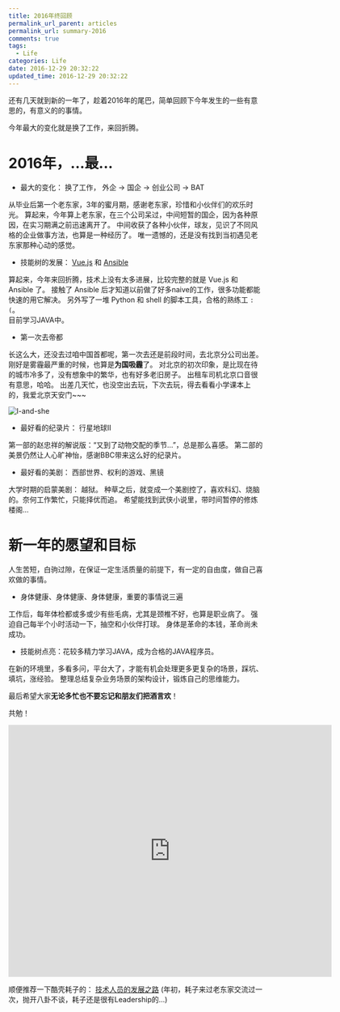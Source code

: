 ```yaml
---
title: 2016年终回顾
permalink_url_parent: articles
permalink_url: summary-2016
comments: true
tags:
  - Life
categories: Life
date: 2016-12-29 20:32:22
updated_time: 2016-12-29 20:32:22
---
```



还有几天就到新的一年了，趁着2016年的尾巴，简单回顾下今年发生的一些有意思的，有意义的的事情。

今年最大的变化就是换了工作，来回折腾。

# 2016年，...最...

- 最大的变化： 换了工作， 外企 -> 国企 -> 创业公司 -> BAT

<!-- more -->

从毕业后第一个老东家，3年的蜜月期，感谢老东家，珍惜和小伙伴们的欢乐时光。
算起来，今年算上老东家，在三个公司呆过，中间短暂的国企，因为各种原因，在实习期满之前迅速离开了。
中间收获了各种小伙伴，球友，见识了不同风格的企业做事方法，也算是一种经历了。
唯一遗憾的，还是没有找到当初遇见老东家那种心动的感觉。



- 技能树的发展： [Vue.js](https://cn.vuejs.org/) 和 [Ansible](https://www.ansible.com/)

算起来，今年来回折腾，技术上没有太多进展，比较完整的就是 Vue.js 和 Ansible 了。
接触了 Ansible 后才知道以前做了好多naive的工作，很多功能都能快速的用它解决。
另外写了一堆 Python 和 shell 的脚本工具，合格的熟练工 `:(`。  
目前学习JAVA中。

- 第一次去帝都

长这么大，还没去过咱中国首都呢，第一次去还是前段时间，去北京分公司出差。刚好是雾霾最严重的时候，也算是**为国吸霾**了。
对北京的初次印象，是比现在待的城市冷多了，没有想象中的繁华，也有好多老旧房子。
出租车司机北京口音很有意思，哈哈。
出差几天忙，也没空出去玩，下次去玩，得去看看小学课本上的，我爱北京天安门~~~

![I-and-she](/images/summary-2016/bj-nj.jpg)

- 最好看的纪录片： 行星地球II

第一部的赵忠祥的解说版：“又到了动物交配的季节...”，总是那么喜感。
第二部的美景仍然让人心旷神怡，感谢BBC带来这么好的纪录片。

- 最好看的美剧： 西部世界、权利的游戏、黑镜

大学时期的启蒙美剧： 越狱。 
种草之后，就变成一个美剧控了，喜欢科幻、烧脑的。奈何工作繁忙，只能择优而追。
希望能找到武侠小说里，带时间暂停的修炼楼阁...


# 新一年的愿望和目标

人生苦短，白驹过隙，在保证一定生活质量的前提下，有一定的自由度，做自己喜欢做的事情。

- 身体健康、身体健康、身体健康，重要的事情说三遍

工作后，每年体检都或多或少有些毛病，尤其是颈椎不好，也算是职业病了。
强迫自己每半个小时活动一下，抽空和小伙伴打球。
身体是革命的本钱，革命尚未成功。

- 技能树点亮：花较多精力学习JAVA，成为合格的JAVA程序员。

在新的环境里，多看多问，平台大了，才能有机会处理更多更复杂的场景，踩坑、填坑，涨经验。
整理总结复杂业务场景的架构设计，锻炼自己的思维能力。

最后希望大家**无论多忙也不要忘记和朋友们把酒言欢**！

共勉！


<iframe frameborder="0" width="640" height="498" src="https://v.qq.com/iframe/player.html?vid=b03600akimo&tiny=0&auto=0" allowfullscreen></iframe>


顺便推荐一下酷壳耗子的： [技术人员的发展之路](http://coolshell.cn/articles/17583.html)
(年初，耗子来过老东家交流过一次，抛开八卦不谈，耗子还是很有Leadership的...)

